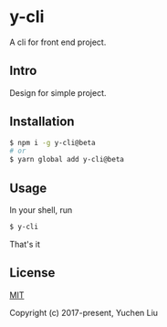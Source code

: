 # y-cli

A cli for front end project.

## Intro

Design for simple project.

## Installation

```bash
$ npm i -g y-cli@beta
# or
$ yarn global add y-cli@beta
```

## Usage

In your shell, run

```bash
$ y-cli
```

That's it

## License

[MIT](http://opensource.org/licenses/MIT)

Copyright (c) 2017-present, Yuchen Liu
